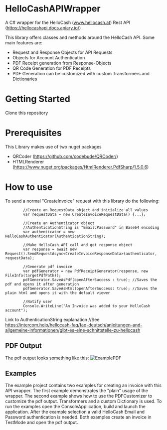 # HelloCashAPIWrapper
A C# wrapper for the HelloCash (www.hellocash.at) Rest API (https://hellocashapi.docs.apiary.io/)

This library offers classes and methods around the HelloCash API.
Some main features are:
- Request and Response Objects for API Requests
- Objects for Account Authentication
- PDF Receipt generation from Response-Objects
- QR Code Generation for PDF Receipts
- PDF Generation can be customized with custom Transformers and Dictionaries


# Getting Started
Clone this repository

# Prerequisites
This Library makes use of two nuget packages
- QRCoder (https://github.com/codebude/QRCoder/)
- HTMLRenderer (https://www.nuget.org/packages/HtmlRenderer.PdfSharp/1.5.0.6)

# How to use

To send a normal "CreateInvoice" request with this library do the following:



            //Create an RequestData object and initialize all values
            var requestData = new CreateInvoiceRequestData() {...}; 
            
            //Create an Authenticator object
            //AuthenticationString is "Email:Password" in Base64 encoding
            var authenticator = new HelloCashAuthenticator(AuthenticationString);
            
            //Make HelloCash API call and get response object
            var response = await new Request().SendRequestAsync<CreateInvoiceResponseData>(authenticator, requestData);

            //Generate pdf invoice
            var pdfGenerator = new PdfReceiptGenerator(response, new FileInfo(targetPdfPath));
            pdfGenerator.SaveAsPdf(openAfterSuccess : true); //Saves the pdf and opens it after generation
            pdfGenerator.SaveAsHtml(openAfterSuccess: true); //Saves the plain html and opens it with the default viewer

            //Notify user
            Console.WriteLine("An Invoice was added to your HelloCash account");
            
Link to AuthenticationString explanation
//See https://intercom.help/hellocash-faq/faq-deutsch/anleitungen-and-allgemeine-informationen/gibt-es-eine-schnittstelle-zu-hellocash

## PDF Output
The pdf output looks something like this:
![ExamplePDF](https://github.com/luchspeter/HelloCashAPIWrapper/blob/master/README_Resources/ExamplePdf.PNG)

## Examples
The example project contains two examples for creating an invoice with this API wrapper.
The first example demonstrates the "plain" usage of the wrapper.
The second example shows how to use the PDFCustomizer to customize the pdf output. Transformers and a custom Dictionary is used.
To run the examples open the ConsoleApplication, build and launch the application. After the example selection a valid HelloCash Email and Password authentication is needed. Both examples create an invoice in TestMode and open the pdf output.
